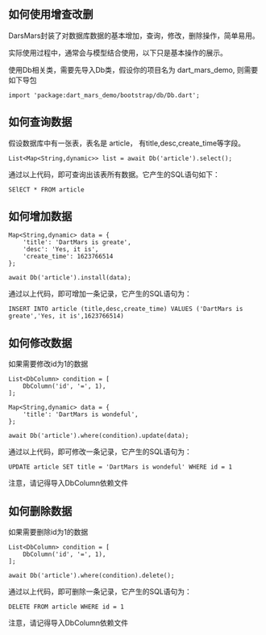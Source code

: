## 如何使用增查改删

DarsMars封装了对数据库数据的基本增加，查询，修改，删除操作，简单易用。

实际使用过程中，通常会与模型结合使用，以下只是基本操作的展示。

使用Db相关类，需要先导入Db类，假设你的项目名为 dart_mars_demo, 则需要如下导包

```
import 'package:dart_mars_demo/bootstrap/db/Db.dart';
```

## 如何查询数据 

假设数据库中有一张表，表名是 article， 有title,desc,create_time等字段。

```
List<Map<String,dynamic>> list = await Db('article').select();
```

通过以上代码，即可查询出该表所有数据。它产生的SQL语句如下：

```
SElECT * FROM article
```

## 如何增加数据 

```
Map<String,dynamic> data = {
    'title': 'DartMars is greate',
    'desc': 'Yes, it is',
    'create_time': 1623766514
};

await Db('article').install(data);
```

通过以上代码，即可增加一条记录，它产生的SQL语句为：

```
INSERT INTO article (title,desc,create_time) VALUES ('DartMars is greate','Yes, it is',1623766514)
```

## 如何修改数据 

如果需要修改id为1的数据

```
List<DbColumn> condition = [
    DbColumn('id', '=', 1),
];

Map<String,dynamic> data = {
    'title': 'DartMars is wondeful',
};

await Db('article').where(condition).update(data);
```

通过以上代码，即可修改一条记录，它产生的SQL语句为：

```
UPDATE article SET title = 'DartMars is wondeful' WHERE id = 1
```

注意，请记得导入DbColumn依赖文件

## 如何删除数据 

如果需要删除id为1的数据

```
List<DbColumn> condition = [
    DbColumn('id', '=', 1),
];

await Db('article').where(condition).delete();
```

通过以上代码，即可删除一条记录，它产生的SQL语句为：

```
DELETE FROM article WHERE id = 1
```

注意，请记得导入DbColumn依赖文件